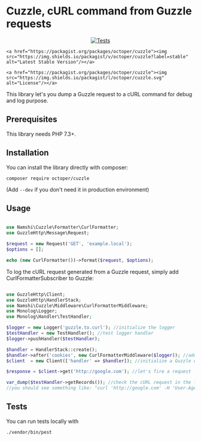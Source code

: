 # Cuzzle, cURL command from Guzzle requests

<p align="center">
    <a href="https://github.com/octoper/cuzzle/actions?query=workflow%3ATests"><img src="https://github.com/octoper/cuzzle/workflows/Tests/badge.svg" alt="Tests"/></a>

    <a href="https://packagist.org/packages/octoper/cuzzle"><img src="https://img.shields.io/packagist/v/octoper/cuzzle?label=stable" alt="Latest Stable Version"/></a>

    <a href="https://packagist.org/packages/octoper/cuzzle"><img src="https://img.shields.io/packagist/l/octoper/cuzzle.svg" alt="License"/></a>
</p>

This library let's you dump a Guzzle request to a cURL command for debug and log purpose.

## Prerequisites

This library needs PHP 7.3+.

## Installation

You can install the library directly with composer:
```
composer require octoper/cuzzle
```
(Add `--dev` if you don't need it in production environment)

## Usage

```php

use Namshi\Cuzzle\Formatter\CurlFormatter;
use GuzzleHttp\Message\Request;

$request = new Request('GET', 'example.local');
$options = [];

echo (new CurlFormatter())->format($request, $options);

```

To log the cURL request generated from a Guzzle request, simply add CurlFormatterSubscriber to Guzzle:

```php

use GuzzleHttp\Client;
use GuzzleHttp\HandlerStack;
use Namshi\Cuzzle\Middleware\CurlFormatterMiddleware;
use Monolog\Logger;
use Monolog\Handler\TestHandler;

$logger = new Logger('guzzle.to.curl'); //initialize the logger
$testHandler = new TestHandler(); //test logger handler
$logger->pushHandler($testHandler);

$handler = HandlerStack::create();
$handler->after('cookies', new CurlFormatterMiddleware($logger)); //add the cURL formatter middleware
$client  = new Client(['handler' => $handler]); //initialize a Guzzle client

$response = $client->get('http://google.com'); //let's fire a request

var_dump($testHandler->getRecords()); //check the cURL request in the logs, 
//you should see something like: "curl 'http://google.com' -H 'User-Agent: Guzzle/4.2.1 curl/7.37.1 PHP/5.5.16"

```

## Tests

You can run tests locally with

```
./vendor/bin/pest
```
